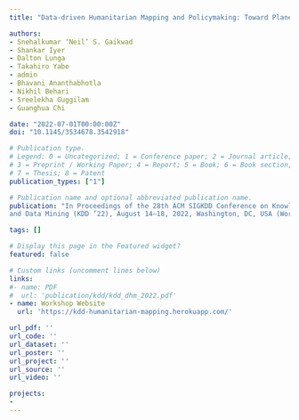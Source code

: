 ```yaml
---
title: "Data-driven Humanitarian Mapping and Policymaking: Toward Planetary-Scale Resilience, Equity, and Sustainability"

authors:
- Snehalkumar ‘Neil’ S. Gaikwad
- Shankar Iyer
- Dalton Lunga 
- Takahiro Yabe
- admin
- Bhavani Ananthabhotla
- Nikhil Behari
- Sreelekha Guggilam
- Guanghua Chi

date: "2022-07-01T00:00:00Z"
doi: "10.1145/3534678.3542918"

# Publication type.
# Legend: 0 = Uncategorized; 1 = Conference paper; 2 = Journal article;
# 3 = Preprint / Working Paper; 4 = Report; 5 = Book; 6 = Book section;
# 7 = Thesis; 8 = Patent
publication_types: ["1"]

# Publication name and optional abbreviated publication name.
publication: "In Proceedings of the 28th ACM SIGKDD Conference on Knowledge Discovery
and Data Mining (KDD ’22), August 14–18, 2022, Washington, DC, USA (Workshop Summary)"

tags: []

# Display this page in the Featured widget?
featured: false

# Custom links (uncomment lines below)
links:
#- name: PDF
#  url: 'publication/kdd/kdd_dhm_2022.pdf'
- name: Workshop Website
  url: 'https://kdd-humanitarian-mapping.herokuapp.com/'

url_pdf: ''
url_code: ''
url_dataset: ''
url_poster: ''
url_project: ''
url_source: ''
url_video: ''

projects:
- 
---
```

